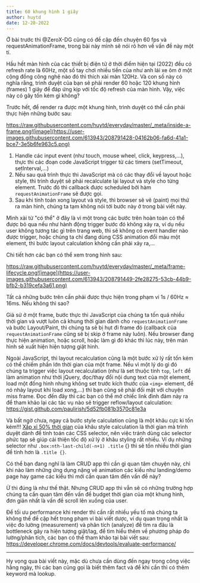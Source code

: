 ```yaml
---
title: 60 khung hình 1 giây
author: huytd
date: 12-20-2022
---
```

Ở bài trước thì @ZeroX-DG cũng có đề cập đến chuyện 60 fps và requestAnimationFrame, trong bài này mình sẽ nói rõ hơn về vấn đề này một tí.

Hầu hết màn hình của các thiết bị điện tử ở thời điểm hiện tại (2022) đều có refresh rate là 60Hz, một số tay chơi nhiều tiền của như anh lái xe ôm ở một cộng đồng công nghệ nào đó thì thích xài màn 120Hz. Và con số này có nghĩa rằng, trình duyệt của bạn sẽ phải render 60 hoặc 120 khung hình (frames) 1 giây để đáp ứng kịp với tốc độ refresh của màn hình. Vậy, việc này có gây tốn kém gì không?

Trước hết, để render ra được một khung hình, trình duyệt có thể cần phải thực hiện những bước sau:

https://raw.githubusercontent.com/huytd/everyday/master/_meta/inside-a-frame.png![image](https://user-images.githubusercontent.com/613943/208791428-04162b06-fa6d-41a1-bce7-3e5b6fe963c5.png)

1. Handle các input event (như touch, mouse wheel, click, keypress,...), thực thi các đoạn code JavaScript trigger từ các timers (setTimeout, setInterval,...)
2. Nếu sau quá trình thực thi JavaScript mà có các thay đổi về layout hoặc style, thì trình duyệt sẽ phải recalculate lại layout và style cho từng element. Trước đó thì callback được scheduled bởi hàm `requestAnimationFrame` sẽ được gọi.
3. Sau khi tính toán xong layout và style, thì browser sẽ vẽ (paint) mọi thứ ra màn hình, chúng ta tạm không nói tới bước này ở trong bài viết này.

Mình xài từ "có thể" ở đây là vì một trong các bước trên hoàn toàn có thể được bỏ qua nếu như hành động trigger bước đó không xảy ra, ví dụ nếu user không tương tác gì trên trang web, thì sẽ không có event handler nào được trigger, hoặc  chúng ta chỉ đang dùng CSS animation đổi màu một element, thì bước layout calculation không cần phải xảy ra,...

Chi tiết hơn các bạn có thể xem trong hình sau:

https://raw.githubusercontent.com/huytd/everyday/master/_meta/frame-lifecycle.png![image](https://user-images.githubusercontent.com/613943/208791449-2fe28275-53cb-44b9-bfb2-b319cefa3a61.png)

Tất cả những bước trên cần phải được thực hiện trong phạm vi 1s / 60Hz ≈ 16ms. Nếu không thì sao?

Giả sử ở một frame, bước thực thi JavaScript của chúng ta tốn quá nhiều thời gian và vượt luôn cả khung thời gian dành cho `requestAnimationFrame` và bước Layout/Paint, thì chúng ta sẽ bị hụt đi frame đó (callback của `requestAnimationFrame` cũng sẽ bị skip ở frame này luôn). Nếu browser đang thực hiện animation, hoặc scroll, hoặc làm gì đó khác thì lúc này, trên màn hình sẽ xuất hiện hiện tượng giật hình.

Ngoài JavaScript, thì layout recalculation cũng là một bước xử lý rất tốn kém có thể chiếm phần lớn thời gian của một frame. Nếu vì một lý do gì đó chúng ta trigger việc layout recalculation (như là set thuộc tính `top`, `left` để làm animation như thời jQuery, đọc/thay đổi nội dung text của một element, load một đống hình nhưng không set trước kích thước của `<img>` element, để nó nhảy layout khi load xong,...) thì bạn cũng sẽ phải đối mặt với chuyện miss frame. Đọc đến đây thì các bạn có thể mở chiếc link đình đám này ra để tham khảo lại các tác vụ nào sẽ trigger reflow/layout calculation: https://gist.github.com/paulirish/5d52fb081b3570c81e3a

Và bất ngờ chưa, ngay cả bước style calculation cũng là một khâu cực kì tốn kém!!! [Xấp xỉ 50% thời gian](https://web.dev/reduce-the-scope-and-complexity-of-style-calculations/) của khâu style calculation là thời gian mà trình duyệt dành để tính toán các CSS selector, nên việc tránh dùng các selector phức tạp sẽ giúp cải thiện tốc độ xử lý ở khâu styling rất nhiều. Ví dụ những selector như `.box:nth-last-child(-n+1) .title` {} thì sẽ tốn nhiều thời gian để tính hơn là `.title {}`.

Có thể bạn đang nghĩ là làm CRUD app thì cần gì quan tâm chuyện này, chỉ khi nào làm những ứng dụng nặng về animation các kiểu như landing/demo page hay game các kiểu thì mới cần quan tâm đến vấn đề này?

Ừ thì đúng là như thế thật. Nhưng CRUD app thì vẫn sẽ có những trường hợp chúng ta cần quan tâm đến vấn đề budget thời gian của một khung hình, đơn giản nhất là vấn đề scroll lên xuống của user.

Để tối ưu performance khi render thì cần rất nhiều yếu tố mà chúng ta không thể đề cập hết trong phạm vi bài viết dược, ví dụ quan trọng nhất là việc đo lường (measurement) và phân tích (analyze) để tìm ra đâu là bottleneck gây ra hiện tượng giật/lag, để tìm hiểu thêm về phương pháp đo lường/phân tích, các bạn có thể tham khảo tại bài viết sau: https://developer.chrome.com/docs/devtools/evaluate-performance/

---

Hy vọng qua bài viết này, mặc dù chưa cần dùng đến ngay trong công việc hằng ngày, thì các bạn cũng gọi là biết thêm fact và để khi cần thì có thêm keyword mà lookup. 
